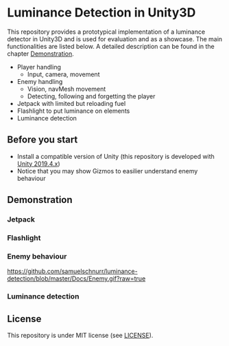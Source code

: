# Luminance Detection in Unity3D

This repository provides a prototypical implementation of a luminance detector in Unity3D and is used for evaluation and as a showcase. The main functionalities are listed below. A detailed description can be found in the chapter <a href="https://github.com/samuelschnurr/luminance-detection#Demonstration">Demonstration</a>.

- Player handling
    - Input, camera, movement
- Enemy handling
    - Vision, navMesh movement
    - Detecting, following and forgetting the player 
- Jetpack with limited but reloading fuel
- Flashlight to put luminance on elements
- Luminance detection

## Before you start
- Install a compatible version of Unity (this repository is developed with <a href="https://unity3d.com/unity/qa/lts-releases?version=2019.4">Unity 2019.4.x</a>)
- Notice that you may show Gizmos to easilier understand enemy behaviour

## Demonstration

### Jetpack

### Flashlight

### Enemy behaviour

https://github.com/samuelschnurr/luminance-detection/blob/master/Docs/Enemy.gif?raw=true

### Luminance detection

## License

This repository is under MIT license (see <a href="https://github.com/samuelschnurr/luminance-detection/blob/master/LICENSE">LICENSE</a>).
